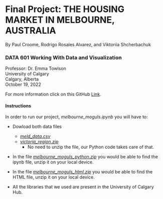 # Final Project: THE HOUSING MARKET IN MELBOURNE, AUSTRALIA
By Paul Croome, Rodrigo Rosales Alvarez, and Viktoriia Shcherbachuk

### DATA 601 Working With Data and Visualization <br>
Professor: Dr. Emma Towlson <br>
University of Calgary <br>
Calgary, Alberta <br>
October 19, 2022

For more information click on this GitHub [Link](https://github.com/rodrigorosalesa/Data-601).

#### Instructions
In order to run our project, *melbourne_moguls.ipynb* you will have to:

- Dowload both data files
  - [*meld_data.csv*](https://github.com/rodrigorosalesa/Data-601/blob/main/melb_data.csv)
  - [*victoria_region.zip*](https://github.com/rodrigorosalesa/Data-601/blob/main/victoria_region.zip)
    - No need to unzip the file, our Python code takes care of that. 
 
 - In the file [*melbourne_moguls_python.zip*]() you would be able to find the ipynb file, unzip it on your local device.
 
 - In the file [*melbourne_moguls_html.zip*]() you would be able to find the HTML file, unzip it on your local device.
  
- All the libraries that we used are present in the University of Calgary Hub.
